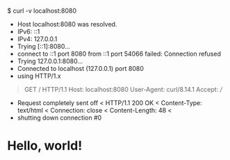 $ curl -v localhost:8080
* Host localhost:8080 was resolved.
* IPv6: ::1
* IPv4: 127.0.0.1
*   Trying [::1]:8080...
* connect to ::1 port 8080 from ::1 port 54066 failed: Connection refused
*   Trying 127.0.0.1:8080...
* Connected to localhost (127.0.0.1) port 8080
* using HTTP/1.x
> GET / HTTP/1.1
> Host: localhost:8080
> User-Agent: curl/8.14.1
> Accept: */*
> 
* Request completely sent off
< HTTP/1.1 200 OK
< Content-Type: text/html
< Connection: close
< Content-Length: 48
< 
* shutting down connection #0
<html><body><h1>Hello, world!</h1></body></html>